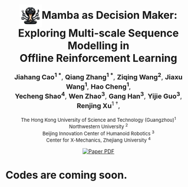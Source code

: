 <br />
<p align="center">
  <h1 align="center">
    <img src="Figs/logo.jpg" alt="Mamba Logo" style="vertical-align: middle; width: 60px; height: auto;">Mamba as Decision Maker:<br />
            Exploring Multi-scale Sequence Modelling in <br />
    Offline Reinforcement Learning
</h1>
  <p align="center" style="font-size: large;">
    <strong>Jiahang Cao<sup>1 *</sup></strong>,
    <strong>Qiang Zhang<sup>1 *</sup></strong>,
    <strong>Ziqing Wang<sup>2</sup></strong>,
    <strong>Jiaxu Wang<sup>1</sup></strong>,
    <strong>Hao Cheng<sup>1</sup></strong>, <br />
    <strong>Yecheng Shao<sup>4</sup></strong>,
    <strong>Wen Zhao<sup>3</sup></strong>,
    <strong>Gang Han<sup>3</sup></strong>,
    <strong>Yijie Guo<sup>3</sup></strong>,
    <strong>Renjing Xu</strong><sup>1 †</sup>,
  </p>
  <p align="center" style="font-size: small;">
    The Hong Kong University of Science and Technology (Guangzhou)<sup>1</sup>   <br />
    Northwestern University <sup>2</sup><br />
    Beijing Innovation Center of Humanoid Robotics <sup>3</sup><br />
    Center for X-Mechanics, Zhejiang University <sup>4</sup>
  </p>
  <p align="center">
    <a href='https://arxiv.org/abs/2309.09297'>
      <img src='https://img.shields.io/badge/Paper-PDF-red?style=flat&logo=arXiv&logoColor=red' alt='Paper PDF'>
    </a>
  </p>
</p>


# Codes are coming soon.

